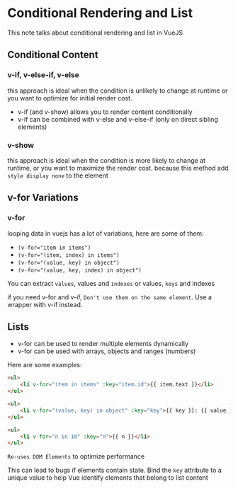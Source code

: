 # Conditional Rendering and List

This note talks about conditional rendering and list in VueJS

## Conditional Content

### v-if, v-else-if, v-else

this approach is ideal when the condition is unlikely to change at runtime or you want to optimize for initial render cost.

-   v-if (and v-show) allows you to render content conditionally
-   v-if can be combined with v-else and v-else-if (only on direct sibling elements)

### v-show

this approach is ideal when the condition is more likely to change at runtime, or you want to maximize the render cost. because this method add `style display none` to the element

## v-for Variations

### v-for

looping data in vuejs has a lot of variations, here are some of them:

-   `(v-for="item in items")`
-   `(v-for="(item, index) in items")`
-   `(v-for="(value, key) in object")`
-   `(v-for="(value, key, index) in object")`

You can extract `values`, values and `indexes` or values, `keys` and indexes

if you need v-for and v-if, `Don't use them on the same element`. Use a wrapper with v-if instead.

## Lists

-   v-for can be used to render multiple elements dynamically
-   v-for can be used with arrays, objects and ranges (numbers)

Here are some examples:

```html
<ul>
    <li v-for="item in items" :key="item.id">{{ item.text }}</li>
</ul>
```

```html
<ul>
    <li v-for="(value, key) in object" :key="key">{{ key }}: {{ value }}</li>
</ul>
```

```html
<ul>
    <li v-for="n in 10" :key="n">{{ n }}</li>
</ul>
```

`Re-uses DOM Elements` to optimize performance

This can lead to bugs if elements contain state. Bind the `key` attribute to a unique value to help Vue identify elements that belong
to list content
